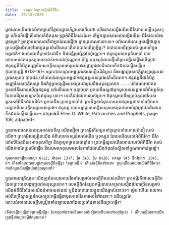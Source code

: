 ```yaml
---
title:  ទស្សនៈនៃព្រះគម្ពីរអំពីជីវិត
date:  20/10/2020
---
```


ដូចដែលយើងបានពិភាក្សានៅថ្ងៃសប្បាតហ៍រួចមកហើយថា យើងបានសម្លឹងមើលជីវិតតាម របៀបខុសៗគ្នា ហើយក៏ជឿលើគោលគំនិតខុសៗគ្នាអំពីជីវិតនេះដែរ។ តើអ្នកគ្មានសាសនាសម្លឹងមើល ជីវិតនេះយ៉ាងដូចម្តេច? អ្នកគ្មានសាសនាគឺជាអ្នកដែលជឿថា គ្មានព្រះឯណានោះទេ។ នៅពេលដែល អ្នកជឿថាគ្មានព្រះសម្លឹងមើលទៅឯឥន្ទធនូនៅលើមេឃ តើគាត់បានឃើញអ្វីខ្លះ? គាត់បានឃើញរបស់ មួយនៅក្នុងធម្មជាតិ។ របស់នោះគឺគ្រាន់តែជាទឹក និងពន្លឺរួមផ្សំគ្នាតែប៉ុណ្ណោះ។ ឥន្ទធនូមានអត្ថន័យទៅ បានដោយសារតែមនុស្សលោកដាក់អោយវាប៉ុណ្ណោះ។ ប៉ុន្តែ មនុស្សដែលជឿលើព្រះគម្ពីរសម្លឹងឃើញថា ឥន្ទធនូគឺនិមិត្តសញ្ញានៃសេចក្តីសន្យារបស់ព្រះលែងបំផ្លាញផែនដីដោយទឹកជំនន់ទៀតឡើយ (លោកុប្បត្តិ 9៖13-16)។ «ព្រះបានបន្ទាបអង្គទ្រង់តាមរបៀបដ៏ធំមួយ និងបង្ហាញសេចក្តីស្រឡាញ់របស់ទ្រង់សម្រាប់ បាបជន នៅពេលដែលព្រះអង្គដាក់ឥន្ទធនូរបស់ទ្រង់នៅលើពពក។ ឥន្ទធនូគឺជានិមិត្តសញ្ញានៃសេចក្តីសន្យា និងកិច្ចព្រមព្រៀងរបស់ព្រះជាមួយនឹងមនុស្សលោក . . . . នៅពេលអនាគត កូនចៅនឹងបានឃើញឥន្ទធនូ នៅលើមេឃ។ បន្ទាប់មក ពួកគេនឹងសួរឪពុកម្តាយរបស់ពួកគេអំពីអត្ថន័យនៃភាពដ៏ស្រស់ស្អាតនៃឥន្ទធនូ នោះ។ នេះគឺជាផែនការរបស់ព្រះ។ ឪពុកម្តាយនឹងប្រាប់កូនចៅរបស់ពួកគេអំពីទឹកជំនន់ដ៏ធំ។ ពួកគេនឹង ប្រាប់កូនចៅថា ព្រះដ៏ខ្ពស់បំផុតបានពត់ឥន្ទធនូដាក់នៅលើពពកបញ្ជាក់ពីសេចក្តីសន្យារបស់ទ្រង់។ ឥន្ទធនូ បានបង្ហាញសេចក្តីសន្យារបស់ព្រះលែងបំផ្លាញផែនដីដោយទឹកជំនន់ទៀតឡើយ»។ ដកស្រង់ពី Ellen G. White, Patriarches and Prophets, page 106, adpated។

ក្នុងនាមជាសេវេនដេយអាត់វេនទីស្ទ យើងជឿថា ព្រះគម្ពីរគឺជាអ្នកគាំទ្រគ្រប់ទាំងគោលជំនឿ របស់យើង។ ព្រះគម្ពីរបង្រៀនយើង អំពីលោកទស្សន៍របស់យើង ឬទស្សនៈដែលយើងយល់អំពីជីវិត។ ជីវិតនៅលើផែនដីនេះអាចខុសពីគ្នា និងច្របូកច្របល់ជាខ្លាំង។ ព្រះគម្ពីរជួយយើងអោយយល់អំពីជីវិត របស់យើងកាន់តែប្រសើរឡើង និងសមហេតុសមផលនៃការដែលយើងកំពុងតែស្ថិតនៅក្នុងភាពភាន់ច្រឡំ។

`សូមអានខគម្ពីរអេភេសូរ 6៖12; ម៉ាកុស 13៖7; រ៉ូម 5៖8; រ៉ូម 8៖28; សាស្តា 9៖5 និងវិវរណៈ 20៖5, 6។ តើខទាំងនេះបានបង្ហាញសេចក្តីពិតអ្វីខ្លះ នៃព្រះគម្ពីរ? តើសេចក្តីពិតទាំងនោះ ជួយយើងអោយយល់អំពីជីវិតនេះកាន់តែប្រសើរឡើងយ៉ាងដូចម្តេចទៅ?`

ក្នុងនាមជាគ្រីស្ទាន យើងត្រូវតែឈរអោយរឹងមាំសម្រាប់សេចក្តីពិតរបស់យើង។ ព្រះគម្ពីរគឺជាសេចក្តីពិតដែលព្រះបានបង្ហាញដល់មនុស្សលោក។ សេចក្តីពិតនៃព្រះគម្ពីរបានបកស្រាយរឿងរ៉ាវជាច្រើនសម្រាប់យើងអំពីជីវិតដែលយើងពុំអាចយល់ដល់ ឬដឹងបានដោយខ្លួនយើងផ្ទាល់នោះទេ។ ម៉្លោះ ហើយ រាល់ការអប់រំនៃគ្រីស្ទានត្រូវតែយកព្រះគម្ពីរធ្វើជាឫសគល់នៃការអប់រំទាំងនោះ។ យើងត្រូវតែ បោះបង់ចោលសេចក្តីបង្រៀនទាំងឡាយណាដែលប្រឆាំងទាស់នឹងព្រះគម្ពីរ។

`តើសេចក្ដីបង្រៀននៃព្រះគម្ពីរអ្វីខ្លះ ដែលប្រឆាំងទាស់នឹងគោលជំនឿពេញនិយមនៅសព្វថ្ងៃនេះ ? តើហេតុអ្វីបានជាយើងត្រូវធ្វើតាមព្រះគម្ពីរតែមួយគត់?`